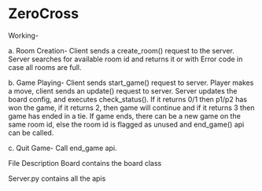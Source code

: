 # ZeroCross

Working-

a. Room Creation-
Client sends a create_room() request to the server. Server searches for available room id and returns it or with Error code in case all rooms are full.


b. Game Playing- 
Client sends start_game() request to server.
Player makes a move, client sends an update() request to server. 
Server updates the board config, and executes check_status(). If it returns 0/1 then p1/p2 has won the game, if it returns 2, then game will continue and if it returns 3 then game has ended in a tie.
If game ends, there can be a new game on the same room id, else the room id 
is flagged as unused and end_game() api can be called.


c. Quit Game- 
Call end_game api.

File Description
Board contains the board class

Server.py contains all the apis
